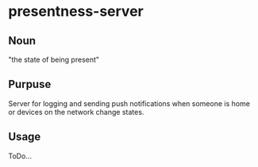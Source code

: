 # presentness-server

## Noun
"the state of being present"

## Purpuse
Server for logging and sending push notifications when someone is home or devices on the network change states.

## Usage
ToDo... 
